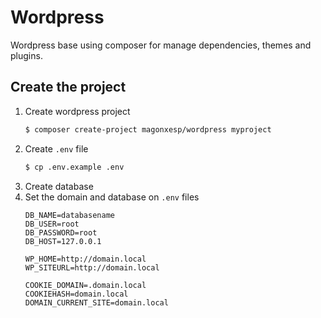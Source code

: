 # Wordpress
Wordpress base using composer for manage dependencies, themes and plugins.

## Create the project

1. Create wordpress project
    ```sh
    $ composer create-project magonxesp/wordpress myproject
    ```
2. Create ```.env``` file
    ```sh
    $ cp .env.example .env
    ```
3. Create database
4. Set the domain and database on ```.env``` files
    ```dotenv
    DB_NAME=databasename
    DB_USER=root
    DB_PASSWORD=root
    DB_HOST=127.0.0.1
    
    WP_HOME=http://domain.local
    WP_SITEURL=http://domain.local
    
    COOKIE_DOMAIN=.domain.local
    COOKIEHASH=domain.local
    DOMAIN_CURRENT_SITE=domain.local
    ```

